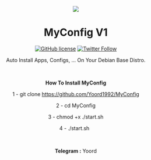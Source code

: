 <center>
<img src="http://s6.picofile.com/file/8378281450/3.png">
<center/>

# MyConfig V1 
 [![GitHub license](https://img.shields.io/github/license/persepolisdm/persepolis.svg)](https://github.com/persepolisdm/persepolis/blob/master/LICENSE) [![Twitter Follow](https://img.shields.io/twitter/follow/persepolisdm.svg?style=social&label=Follow)](https://twitter.com/Yoord1992)

Auto Install Apps, Configs, ... On Your Debian Base Distro.
<p>


  &nbsp;

<b>How To Install MyConfig</b>

1 - git clone https://github.com/Yoord1992/MyConfig
<p>
2 - cd MyConfig
<p>
3 - chmod +x ./start.sh
<p>
4 - ./start.sh
&nbsp;
  <p>
    <p>
&nbsp;
&nbsp;
<p>
<b>Telegram :</b> Yoord
<p>
